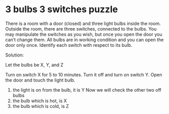 # 3 bulbs 3 switches puzzle

There is a room with a door (closed) and three light bulbs inside the room. Outside the room, there are three switches, connected to the bulbs. You may manipulate the switches as you wish, but once you open the door you can’t change them. All bulbs are in working condition and you can open the door only once. Identify each switch with respect to its bulb.

Solution:

Let the bulbs be X, Y, and Z

Turn on switch X for 5 to 10 minutes. Turn it off and turn on switch Y. Open the door and touch the light bulb. 

1. the light is on from the bulb, it is Y 
Now we will check the other two off bulbs 
2. the bulb which is hot, is X 
3. the bulb which is cold, is Z  
 
